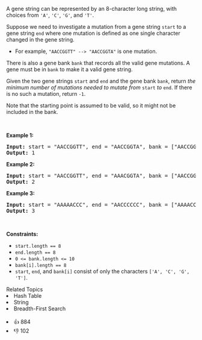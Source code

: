 <p>A gene string can be represented by an 8-character long string, with choices from <code>&#39;A&#39;</code>, <code>&#39;C&#39;</code>, <code>&#39;G&#39;</code>, and <code>&#39;T&#39;</code>.</p>

<p>Suppose we need to investigate a mutation from a gene string <code>start</code> to a gene string <code>end</code> where one mutation is defined as one single character changed in the gene string.</p>

<ul>
	<li>For example, <code>&quot;AACCGGTT&quot; --&gt; &quot;AACCGGTA&quot;</code> is one mutation.</li>
</ul>

<p>There is also a gene bank <code>bank</code> that records all the valid gene mutations. A gene must be in <code>bank</code> to make it a valid gene string.</p>

<p>Given the two gene strings <code>start</code> and <code>end</code> and the gene bank <code>bank</code>, return <em>the minimum number of mutations needed to mutate from </em><code>start</code><em> to </em><code>end</code>. If there is no such a mutation, return <code>-1</code>.</p>

<p>Note that the starting point is assumed to be valid, so it might not be included in the bank.</p>

<p>&nbsp;</p>
<p><strong>Example 1:</strong></p>

<pre>
<strong>Input:</strong> start = &quot;AACCGGTT&quot;, end = &quot;AACCGGTA&quot;, bank = [&quot;AACCGGTA&quot;]
<strong>Output:</strong> 1
</pre>

<p><strong>Example 2:</strong></p>

<pre>
<strong>Input:</strong> start = &quot;AACCGGTT&quot;, end = &quot;AAACGGTA&quot;, bank = [&quot;AACCGGTA&quot;,&quot;AACCGCTA&quot;,&quot;AAACGGTA&quot;]
<strong>Output:</strong> 2
</pre>

<p><strong>Example 3:</strong></p>

<pre>
<strong>Input:</strong> start = &quot;AAAAACCC&quot;, end = &quot;AACCCCCC&quot;, bank = [&quot;AAAACCCC&quot;,&quot;AAACCCCC&quot;,&quot;AACCCCCC&quot;]
<strong>Output:</strong> 3
</pre>

<p>&nbsp;</p>
<p><strong>Constraints:</strong></p>

<ul>
	<li><code>start.length == 8</code></li>
	<li><code>end.length == 8</code></li>
	<li><code>0 &lt;= bank.length &lt;= 10</code></li>
	<li><code>bank[i].length == 8</code></li>
	<li><code>start</code>, <code>end</code>, and <code>bank[i]</code> consist of only the characters <code>[&#39;A&#39;, &#39;C&#39;, &#39;G&#39;, &#39;T&#39;]</code>.</li>
</ul>
<div><div>Related Topics</div><div><li>Hash Table</li><li>String</li><li>Breadth-First Search</li></div></div><br><div><li>👍 884</li><li>👎 102</li></div>